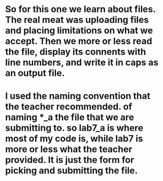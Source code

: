 # So for this one we learn about files. The real meat was uploading files and placing limitations on what we accept. Then we more or less read the file, display its connents with line numbers, and write it in caps as an output file.
# I used the naming convention that the teacher recommended. of naming *_a the file that we are submitting to. so lab7_a is where most of my code is, while lab7 is more or less what the teacher provided. It is just the form for picking and submitting the file.

